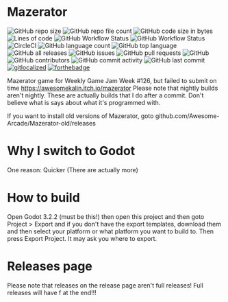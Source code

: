 # Mazerator

![GitHub repo size](https://img.shields.io/github/repo-size/Awesome-Arcade/Mazerator)
![GitHub repo file count](https://img.shields.io/github/directory-file-count/Awesome-Arcade/Mazerator)
![GitHub code size in bytes](https://img.shields.io/github/languages/code-size/Awesome-Arcade/Mazerator)
![Lines of code](https://img.shields.io/tokei/lines/github/Awesome-Arcade/Mazerator)
![GitHub Workflow Status](https://img.shields.io/github/workflow/status/Awesome-Arcade/Mazerator/dev)
![GitHub Workflow Status](https://img.shields.io/github/workflow/status/Awesome-Arcade/Mazerator/stable)
![CircleCI](https://img.shields.io/circleci/build/github/Awesome-Arcade/Mazerator)
![GitHub language count](https://img.shields.io/github/languages/count/Awesome-Arcade/Mazerator)
![GitHub top language](https://img.shields.io/github/languages/top/Awesome-Arcade/Mazerator)
![GitHub all releases](https://img.shields.io/github/downloads/Awesome-Arcade/Mazerator/total)
![GitHub issues](https://img.shields.io/github/issues/Awesome-Arcade/Mazerator)
![GitHub pull requests](https://img.shields.io/github/issues-pr/Awesome-Arcade/Mazerator)
![GitHub](https://img.shields.io/github/license/Awesome-Arcade/Mazerator)
![GitHub contributors](https://img.shields.io/github/contributors/Awesome-Arcade/Mazerator)
![GitHub commit activity](https://img.shields.io/github/commit-activity/w/Awesome-Arcade/Mazerator)
![GitHub last commit](https://img.shields.io/github/last-commit/Awesome-Arcade/Mazerator)
[![gitlocalized ](https://gitlocalize.com/repo/5634/whole_project/badge.svg)](https://gitlocalize.com/repo/5634/whole_project?utm_source=badge)
[![forthebadge](https://forthebadge.com/images/badges/built-with-love.svg)](https://forthebadge.com)


Mazerator game for Weekly Game Jam Week #126, but failed to submit on time https://awesomekalin.itch.io/mazerator
Please note that nightly builds aren't nightly. These are actually builds that I do after a commit.
Don't believe what is says about what it's programmed with.

If you want to install old versions of Mazerator, goto github.com/Awesome-Arcade/Mazerator-old/releases

# Why I switch to Godot
One reason: Quicker (There are actually more)

# How to build
Open Godot 3.2.2 (must be this!) then open this project and then goto Project > Export and if you don't have the export templates, download them and then select your platform or what platform you want to build to. Then press Export Project. It may ask you where to export.

# Releases page
Please note that releases on the release page aren't full releases! Full releases will have f at the end!!!
